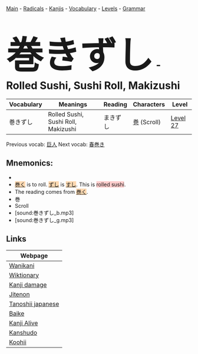 <style> bigfont {font-size: 100px}</style>
[Main](../README.md) -
[Radicals](../radicals.md) -
[Kanjis](../kanjis.md) -
[Vocabulary](../vocabulary.md) -
[Levels](../levels.md) -
[Grammar](../grammar.md)
# <bigfont> 巻きずし</bigfont> - Rolled Sushi, Sushi Roll, Makizushi 

| Vocabulary | Meanings | Reading | Characters | Level |
| --- | --- | --- | --- | --- |
| 巻きずし | Rolled Sushi, Sushi Roll, Makizushi | まきずし |  [巻](../kanjis/巻.md) (Scroll) | [Level 27](../levels/wk_level27.md) |

Previous vocab: [巨人](巨人.md) Next vocab: [春巻き](春巻き.md) 

## Mnemonics:

* 
* <span style="background-color:#fed8b1"> [巻く](https://jisho.org/search/巻く)</span> is to roll. <span style="background-color:#fed8b1"> [ずし](https://jisho.org/search/ずし)</span> is <span style="background-color:#fed8b1"> [すし](https://jisho.org/search/すし)</span>. This is <span style="background-color:#ffcccb"> rolled sushi</span>.
* The reading comes from <span style="background-color:#fed8b1"> [巻く](https://jisho.org/search/巻く)</span>.
* 巻
* Scroll
* [sound:巻きずし_b.mp3]
* [sound:巻きずし_g.mp3]


## Links 

| Webpage |
| --- |
| [Wanikani          ](https://www.wanikani.com/kanji/巻きずし) |
| [Wiktionary        ](https://en.wiktionary.org/wiki/巻きずし) |
| [Kanji damage      ](http://www.kanjidamage.com/kanji/search?utf8=✓&q=巻きずし) |
| [Jitenon           ](https://jitenon.com/kanji/巻きずし) |
| [Tanoshii japanese ](https://www.tanoshiijapanese.com/dictionary/kanji.cfm?k=巻きずし) |
| [Baike             ](https://baike.baidu.com/item/巻きずし) |
| [Kanji Alive       ](https://app.kanjialive.com/巻きずし) |
| [Kanshudo          ](https://www.kanshudo.com/searchmn?q=巻きずし) |
| [Koohii            ](https://kanji.koohii.com/study/kanji/巻きずし) |
